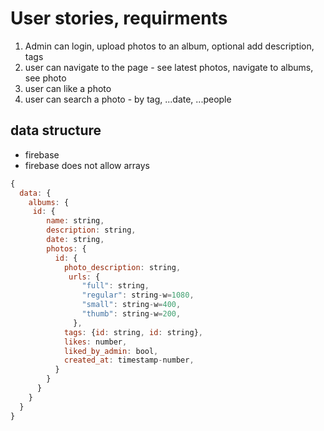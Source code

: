 # User stories, requirments

1. Admin can login, upload photos to an album, optional add description, tags
2. user can navigate to the page - see latest photos, navigate to albums, see photo
3. user can like a photo
4. user can search a photo - by tag, ...date, ...people

## data structure

* firebase
* firebase does not allow arrays

```js
{
  data: {
    albums: {
     id: {
        name: string,
        description: string,
        date: string,
        photos: {
          id: {
            photo_description: string,
             urls: {
                "full": string,
                "regular": string-w=1080,
                "small": string-w=400,
                "thumb": string-w=200,
              },
            tags: {id: string, id: string},
            likes: number,
            liked_by_admin: bool,
            created_at: timestamp-number,
          }
        }
      }
    }
  }
}
```